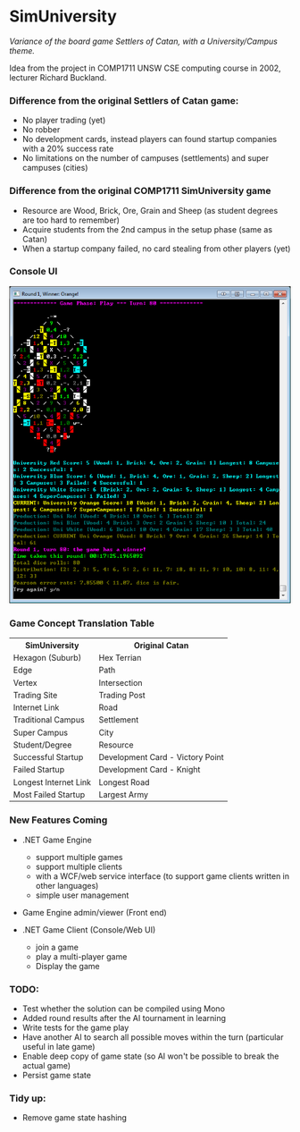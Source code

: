 # SimUniversity

*Variance of the board game Settlers of Catan, with a University/Campus theme.*

Idea from the project in COMP1711 UNSW CSE computing course in 2002, lecturer Richard Buckland.

### Difference from the original Settlers of Catan game:
* No player trading (yet)
* No robber
* No development cards, instead players can found startup companies with a 20% success rate
* No limitations on the number of campuses (settlements) and super campuses (cities)

### Difference from the original COMP1711 SimUniversity game
* Resource are Wood, Brick, Ore, Grain and Sheep (as student degrees are too hard to remember)
* Acquire students from the 2nd campus in the setup phase (same as Catan)
* When a startup company failed, no card stealing from other players (yet)

### Console UI
![Console UI](https://github.com/MingStar/SimUniversity/raw/master/images/ConsoleUI.png)

### Game Concept Translation Table

<table>
	<tr>
		<th>SimUniversity</th><th>Original Catan</th>
	</tr>
	<tr>
		<td>Hexagon (Suburb)</td><td>Hex Terrian</td>
	</tr>
	<tr>
		<td>Edge</td><td>Path</td>
	</tr>
	<tr>
		<td>Vertex</td><td>Intersection</td>
	</tr>
	<tr>
		<td>Trading Site</td><td>Trading Post</td>
	</tr>
	<tr>
		<td>Internet Link</td><td>Road</td>
	</tr>
	<tr>
		<td>Traditional Campus</td><td>Settlement</td>
	</tr>
	<tr>
		<td>Super Campus</td><td>City</td>
	</tr>
	<tr>
		<td>Student/Degree</td><td>Resource</td>
	</tr>
	<tr>
		<td>Successful Startup</td><td>Development Card - Victory Point</td>
	</tr>
	<tr>
		<td>Failed Startup</td><td>Development Card - Knight</td>
	</tr>
	<tr>
		<td>Longest Internet Link</td><td>Longest Road</td>
	</tr>
	<tr>
		<td>Most Failed Startup</td><td>Largest Army</td>
	</tr>
</table>

### New Features Coming
* .NET Game Engine
	* support multiple games
	* support multiple clients
	* with a WCF/web service interface (to support game clients written in other languages)
	* simple user management

* Game Engine admin/viewer (Front end)

* .NET Game Client (Console/Web UI)
	* join a game
	* play a multi-player game
	* Display the game

### TODO:
* Test whether the solution can be compiled using Mono
* Added round results after the AI tournament in learning
* Write tests for the game play
* Have another AI to search all possible moves within the turn (particular useful in late game)
* Enable deep copy of game state (so AI won't be possible to break the actual game)
* Persist game state

### Tidy up:
* Remove game state hashing

